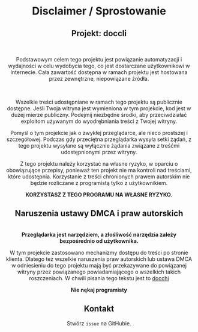 
<h1 align="center">Disclaimer / Sprostowanie</h1>

<div align="center">

<h2>Projekt: doccli</h2>

<br>

Podstawowym celem tego projektu jest powiązanie automatyzacji i wydajności w celu wydobycia tego, co jest dostarczane użytkownikowi w Internecie. Cała zawartość dostępna w ramach projektu jest hostowana przez zewnętrzne, niepowiązane źródła.

<br>

Wszelkie treści udostępniane w ramach tego projektu są publicznie dostępne. Jeśli Twoja witryna jest wymieniona w tym projekcie, kod jest w dużej mierze publiczny. Podejmij niezbędne środki, aby przeciwdziałać exploitom używanym do wyodrębniania treści z Twojej witryny.</b>

Pomyśl o tym projekcie jak o zwykłej przeglądarce, ale nieco prostszej i szczegółowej. Podczas gdy przeciętna przeglądarka wysyła setki żądań, z tego projektu wysyłane są wyłącznie żądania związane z treśćmi udostępnionymi przez witryny.

Z tego projektu należy korzystać na własne ryzyko, w oparciu o obowiązujące przepisy, ponieważ ten projekt nie ma kontroli nad treściami, które udostępnia. Korzystanie z treści chronionych prawem autorskim nie będzie rozliczane z programistą tylko z użytkownikiem. 

<b>
KORZYSTASZ Z TEGO PROGRAMU NA WŁASNE RYZYKO.
</b>

<br>

<h2>Naruszenia ustawy DMCA i praw autorskich</h2>

<br>

<b>
Przeglądarka jest narzędziem, a złośliwość narzędzia zależy bezpośrednio od użytkownika.
</b>
<br>

W tym projekcie zastosowano mechanizmy dostępu do treści po stronie klienta. Dlatego też wszelkie naruszenia praw autorskich lub ustawa DMCA w odniesieniu do tego projektu mają być przekazywane do powiązanej witryny przez powiązanego powiadamiającego o wszelkich takich roszczeniach. W chwili pisania tego tekstu jest to [docchi](https://docchi.pl/)

<b> Nie nękaj programisty </b>

<h2>
Kontakt
</h2>

Stwórz `issue` na GitHubie.
</div>
